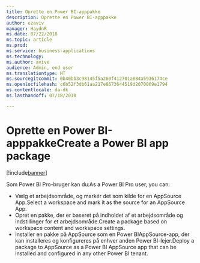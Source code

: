 ```yaml
---
title: Oprette en Power BI-apppakke
description: Oprette en Power BI-apppakke
author: ezaviv
manager: HaydnR
ms.date: 07/22/2018
ms.topic: article
ms.prod: 
ms.service: business-applications
ms.technology: 
ms.author: avive
audience: Admin, end user
ms.translationtype: HT
ms.sourcegitcommit: 0b40bb3c98145f5a260f412701a884a5936174ce
ms.openlocfilehash: c6b52f3db61aa217e8673644519d2070069e1794
ms.contentlocale: da-dk
ms.lasthandoff: 07/18/2018

---
```

# <a name="create-a-power-bi-app-package"></a><span data-ttu-id="5f4e5-103">Oprette en Power BI-apppakke</span><span class="sxs-lookup"><span data-stu-id="5f4e5-103">Create a Power BI app package</span></span>

[!include[banner](../../../includes/banner.md)]

<span data-ttu-id="5f4e5-104">Som Power BI Pro-bruger kan du:</span><span class="sxs-lookup"><span data-stu-id="5f4e5-104">As a Power BI Pro user, you can:</span></span>

- <span data-ttu-id="5f4e5-105">Vælg et arbejdsområde, og markér det som kilde for en AppSource App.</span><span class="sxs-lookup"><span data-stu-id="5f4e5-105">Select a workspace and mark it as the source for an AppSource App.</span></span>
- <span data-ttu-id="5f4e5-106">Opret en pakke, der er baseret på indholdet af et arbejdsområde og indstillinger for et arbejdsområde.</span><span class="sxs-lookup"><span data-stu-id="5f4e5-106">Create a package based on workspace content and workspace settings.</span></span> 
- <span data-ttu-id="5f4e5-107">Installer en pakke på AppSource som en Power BIAppSource-app, der kan installeres og konfigureres på enhver anden Power BI-lejer.</span><span class="sxs-lookup"><span data-stu-id="5f4e5-107">Deploy a package to AppSource as a Power BI AppSource app that can be installed and configured in any other Power BI tenant.</span></span>

